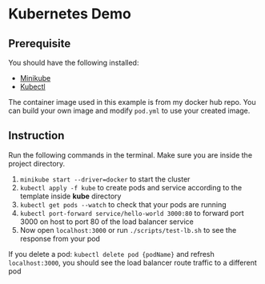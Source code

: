 # Kubernetes Demo

## Prerequisite

You should have the following installed:

- [Minikube](https://minikube.sigs.k8s.io/docs/start/)
- [Kubectl](https://kubernetes.io/docs/tasks/tools/install-kubectl/)

The container image used in this example is from my docker hub repo. You can build your own image and modify `pod.yml` to use your created image.

## Instruction

Run the following commands in the terminal.
Make sure you are inside the project directory.

1. `minikube start --driver=docker` to start the cluster
2. `kubectl apply -f kube` to create pods and service according to the template inside **kube** directory
3. `kubectl get pods --watch` to check that your pods are running
4. `kubectl port-forward service/hello-world 3000:80` to forward port 3000 on host to port 80 of the load balancer service
5. Now open `localhost:3000` or run `./scripts/test-lb.sh` to see the response from your pod

If you delete a pod: `kubectl delete pod {podName}` and refresh `localhost:3000`, you should see the load balancer route traffic to a different pod
